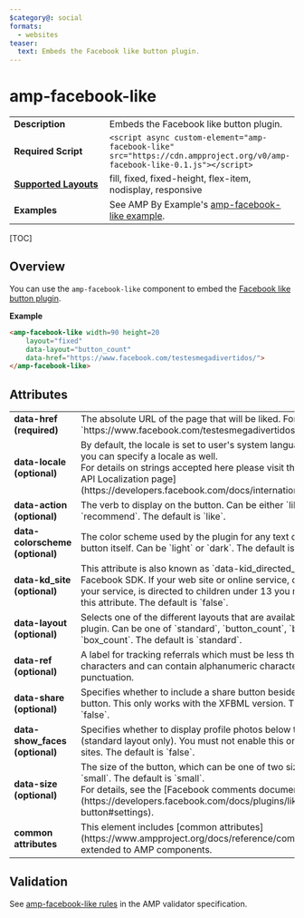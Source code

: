 ```yaml
---
$category@: social
formats:
  - websites
teaser:
  text: Embeds the Facebook like button plugin.
---
```

<!---
Copyright 2017 The AMP HTML Authors. All Rights Reserved.

Licensed under the Apache License, Version 2.0 (the "License");
you may not use this file except in compliance with the License.
You may obtain a copy of the License at

      http://www.apache.org/licenses/LICENSE-2.0

Unless required by applicable law or agreed to in writing, software
distributed under the License is distributed on an "AS-IS" BASIS,
WITHOUT WARRANTIES OR CONDITIONS OF ANY KIND, either express or implied.
See the License for the specific language governing permissions and
limitations under the License.
-->

# amp-facebook-like

<table>
  <tr>
    <td width="40%"><strong>Description</strong></td>
    <td>Embeds the Facebook like button plugin.</td>
  </tr>
  <tr>
    <td width="40%"><strong>Required Script</strong></td>
    <td><code>&lt;script async custom-element="amp-facebook-like" src="https://cdn.ampproject.org/v0/amp-facebook-like-0.1.js">&lt;/script></code></td>
  </tr>
  <tr>
    <td class="col-fourty"><strong><a href="https://www.ampproject.org/docs/guides/responsive/control_layout.html">Supported Layouts</a></strong></td>
    <td>fill, fixed, fixed-height, flex-item, nodisplay, responsive</td>
  </tr>
  <tr>
    <td><strong>Examples</strong></td>
    <td>See AMP By Example's <a href="https://ampbyexample.com/components/amp-facebook-like/">amp-facebook-like example</a>.</td>
  </tr>
</table>

[TOC]

## Overview

You can use the `amp-facebook-like` component to embed the [Facebook like button plugin](https://developers.facebook.com/docs/plugins/like-button).

**Example**

```html
<amp-facebook-like width=90 height=20
    layout="fixed"
    data-layout="button_count"
    data-href="https://www.facebook.com/testesmegadivertidos/">
</amp-facebook-like>
```
## Attributes
<table>
  <tr>
    <td width="40%"><strong>data-href (required)</strong></td>
    <td>The absolute URL of the page that will be liked. For example, `https://www.facebook.com/testesmegadivertidos/`.</td>
  </tr>
  <tr>
    <td width="40%"><strong>data-locale (optional)</strong></td>
    <td>By default, the locale is set to user's system language; however, you can specify a locale as well. <br> For details on strings accepted here please visit the [Facebook API Localization page](https://developers.facebook.com/docs/internationalization)</td>
  </tr>
  <tr>
    <td width="40%"><strong>data-action (optional)</strong></td>
    <td>The verb to display on the button. Can be either `like` or `recommend`. The default is `like`.</td>
  </tr>
  <tr>
    <td width="40%"><strong>data-colorscheme (optional)</strong></td>
    <td>The color scheme used by the plugin for any text outside of the button itself. Can be `light` or `dark`. The default is `light`.</td>
  </tr>
  <tr>
    <td width="40%"><strong>data-kd_site  (optional)</strong></td>
    <td>This attribute is also known as `data-kid_directed_site` in the Facebook SDK.
    If your web site or online service, or a portion of your service, is directed to children under 13 you must enable this attribute. The default is `false`.</td>
  </tr>
  <tr>
    <td width="40%"><strong>data-layout (optional)</strong></td>
    <td>Selects one of the different layouts that are available for the plugin. Can be one of `standard`, `button_count`, `button` or `box_count`. The default is `standard`.</td>
  </tr>
  <tr>
    <td width="40%"><strong>data-ref (optional)</strong></td>
    <td>A label for tracking referrals which must be less than 50 characters and can contain alphanumeric characters and some punctuation.</td>
  </tr>
  <tr>
    <td width="40%"><strong>data-share (optional)</strong></td>
    <td>Specifies whether to include a share button beside the Like button. This only works with the XFBML version. The default is `false`.</td>
  </tr>
  <tr>
    <td width="40%"><strong>data-show_faces (optional)</strong></td>
    <td>Specifies whether to display profile photos below the button (standard layout only). You must not enable this on child-directed sites. The default is `false`.</td>
  </tr>
  <tr>
    <td width="40%"><strong>data-size (optional)</strong></td>
    <td>The size of the button, which can be one of two sizes, `large` or `small`. The default is `small`. <br>For details, see the [Facebook comments documentation](https://developers.facebook.com/docs/plugins/like-button#settings).</td>
  </tr>
  <tr>
    <td width="40%"><strong>common attributes</strong></td>
    <td>This element includes [common attributes](https://www.ampproject.org/docs/reference/common_attributes) extended to AMP components.</td>
  </tr>
</table>


## Validation

See [amp-facebook-like rules](https://github.com/ampproject/amphtml/blob/master/extensions/amp-facebook-like/validator-amp-facebook-like.protoascii) in the AMP validator specification.
